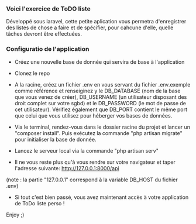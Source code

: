 ### Voici l'exercice de ToDO liste

Développé sous laravel, cette petite aplication vous permetra d'enregistrer des listes de chose a faire et de spécifier, pour cahcune d'elle, quelle tâches devront être effectuées.

### Configuratio de l'application

- Créez une nouvelle base de donnée qui servira de base à l'application

- Clonez le repo 

- A la racine, créez un fichier .env en vous servant du fichier .env.exemple comme référence et renseiginez y le DB_DATABASE (nom de la base que vous venez de créer), DB_USERNAME (un utilisateur disposant des droit complet sur votre sgbd) et le DB_PASSWORD (le mot de passe de cet utilisateur). Vérifiez également que DB_PORT contient le même port que celui que vous utilisez pour héberger vos bases de données.

- Via le terminal, rendez-vous dans le dossier racine du projet et lancer un "composer install". Puis exécutez la commande "php artisan migrate" pour initialiser la base de donnée.

- Lancez le serveur local via la commande "php artisan serv"

- Il ne vous reste plus qu'à vous rendre sur votre navigateur et taper l'adresse suivante:
http://127.0.0.1:8000/api

(note : la partie "127.0.0.1" correspond à la variable DB_HOST du fichier .env)

- Si tout c'est bien passé, vous avez maintenant accès à votre application de ToDo liste perso !

Enjoy ;)